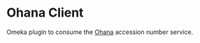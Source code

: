 Ohana Client
============

Omeka plugin to consume the [Ohana](https://github.com/uklibraries/ohana/)
accession number service.
